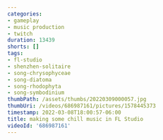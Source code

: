```yaml
---
categories:
- gameplay
- music production
- twitch
duration: 13439
shorts: []
tags:
- fl-studio
- shenzhen-solitaire
- song-chrysophyceae
- song-diatoma
- song-rhodophyta
- song-symbodinium
thumbPath: /assets/thumbs/20220309000057.jpg
thumbUri: /videos/686987161/pictures/1578445373
timestamp: 2022-03-08T18:00:57-06:00
title: making some chill music in FL Studio
videoId: '686987161'
---
```

